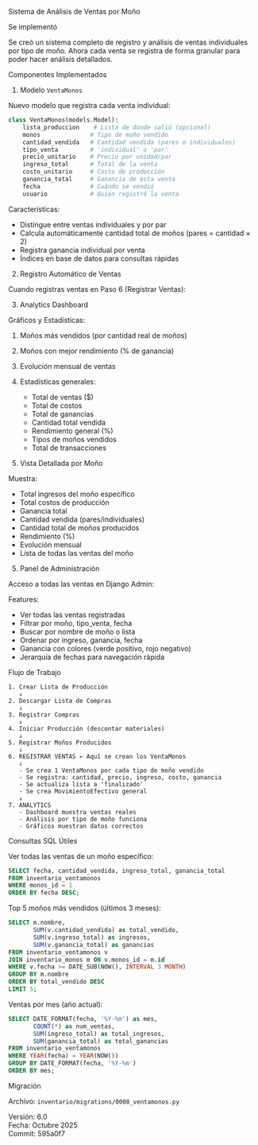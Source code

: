 Sistema de Análisis de Ventas por Moño

Se implementó

Se creó un sistema completo de registro y análisis de ventas individuales por tipo de moño. Ahora cada venta se registra de forma granular para poder hacer análisis detallados.

Componentes Implementados

1. Modelo `VentaMonos`

Nuevo modelo que registra cada venta individual:

```python
class VentaMonos(models.Model):
    lista_produccion    # Lista de donde salió (opcional)
    monos              # Tipo de moño vendido
    cantidad_vendida   # Cantidad vendida (pares o individuales)
    tipo_venta         # 'individual' o 'par'
    precio_unitario    # Precio por unidad/par
    ingreso_total      # Total de la venta
    costo_unitario     # Costo de producción
    ganancia_total     # Ganancia de esta venta
    fecha              # Cuándo se vendió
    usuario            # Quién registró la venta
```

Características:
- Distingue entre ventas individuales y por par
- Calcula automáticamente cantidad total de moños (pares = cantidad × 2)
- Registra ganancia individual por venta
- Índices en base de datos para consultas rápidas

2. Registro Automático de Ventas

Cuando registras ventas en Paso 6 (Registrar Ventas):


3. Analytics Dashboard

Gráficos y Estadísticas:
1. Moños más vendidos (por cantidad real de moños)
2. Moños con mejor rendimiento (% de ganancia)
3. Evolución mensual de ventas
4. Estadísticas generales:
   - Total de ventas ($)
   - Total de costos
   - Total de ganancias
   - Cantidad total vendida
   - Rendimiento general (%)
   - Tipos de moños vendidos
   - Total de transacciones

4. Vista Detallada por Moño

Muestra:
- Total ingresos del moño específico
- Total costos de producción
- Ganancia total
- Cantidad vendida (pares/individuales)
- Cantidad total de moños producidos
- Rendimiento (%)
- Evolución mensual
- Lista de todas las ventas del moño

5. Panel de Administración

Acceso a todas las ventas en Django Admin:

Features:
- Ver todas las ventas registradas
- Filtrar por moño, tipo_venta, fecha
- Buscar por nombre de moño o lista
- Ordenar por ingreso, ganancia, fecha
- Ganancia con colores (verde positivo, rojo negativo)
- Jerarquía de fechas para navegación rápida

Flujo de Trabajo

```
1. Crear Lista de Producción
   ↓
2. Descargar Lista de Compras
   ↓
3. Registrar Compras
   ↓
4. Iniciar Producción (descontar materiales)
   ↓
5. Registrar Moños Producidos
   ↓
6. REGISTRAR VENTAS ← Aquí se crean los VentaMonos
   ↓
   - Se crea 1 VentaMonos por cada tipo de moño vendido
   - Se registra: cantidad, precio, ingreso, costo, ganancia
   - Se actualiza lista a 'finalizado'
   - Se crea MovimientoEfectivo general
   ↓
7. ANALYTICS
   - Dashboard muestra ventas reales
   - Análisis por tipo de moño funciona
   - Gráficos muestran datos correctos
```

Consultas SQL Útiles

Ver todas las ventas de un moño específico:
```sql
SELECT fecha, cantidad_vendida, ingreso_total, ganancia_total
FROM inventario_ventamonos
WHERE monos_id = 1
ORDER BY fecha DESC;
```

Top 5 moños más vendidos (últimos 3 meses):
```sql
SELECT m.nombre, 
       SUM(v.cantidad_vendida) as total_vendido,
       SUM(v.ingreso_total) as ingresos,
       SUM(v.ganancia_total) as ganancias
FROM inventario_ventamonos v
JOIN inventario_monos m ON v.monos_id = m.id
WHERE v.fecha >= DATE_SUB(NOW(), INTERVAL 3 MONTH)
GROUP BY m.nombre
ORDER BY total_vendido DESC
LIMIT 5;
```

Ventas por mes (año actual):
```sql
SELECT DATE_FORMAT(fecha, '%Y-%m') as mes,
       COUNT(*) as num_ventas,
       SUM(ingreso_total) as total_ingresos,
       SUM(ganancia_total) as total_ganancias
FROM inventario_ventamonos
WHERE YEAR(fecha) = YEAR(NOW())
GROUP BY DATE_FORMAT(fecha, '%Y-%m')
ORDER BY mes;
```

Migración

Archivo: `inventario/migrations/0008_ventamonos.py`



Versión: 6.0  
Fecha: Octubre 2025  
Commit: 595a0f7
